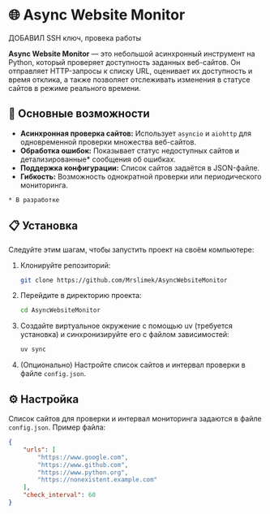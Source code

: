 # 🌐 Async Website Monitor

ДОБАВИЛ SSH ключ, провека работы

**Async Website Monitor** — это небольшой асинхронный инструмент на Python, который проверяет доступность заданных веб-сайтов. Он отправляет HTTP-запросы к списку URL, оценивает их доступность и время отклика, а также позволяет отслеживать изменения в статусе сайтов в режиме реального времени.

## 🚀 Основные возможности

- **Асинхронная проверка сайтов:** Использует `asyncio` и `aiohttp` для одновременной проверки множества веб-сайтов.
- **Обработка ошибок:** Показывает статус недоступных сайтов и детализированные* сообщения об ошибках.
- **Поддержка конфигурации:** Список сайтов задаётся в JSON-файле.
- **Гибкость:** Возможность однократной проверки или периодического мониторинга.

```* В разработке```

## 📋 Установка

Следуйте этим шагам, чтобы запустить проект на своём компьютере:

1. Клонируйте репозиторий:
    ```bash
    git clone https://github.com/Mrslimek/AsyncWebsiteMonitor
    ```
2. Перейдите в директорию проекта:
    ```bash
    cd AsyncWebsiteMonitor
    ```

2. Создайте виртуальное окружение с помощью uv (требуется установка)
   и синхронизируйте его с файлом зависимостей:

    ```bash
    uv sync
    ```

4. (Опционально) Настройте список сайтов и интервал проверки в файле `config.json`.

## ⚙️ Настройка

Список сайтов для проверки и интервал мониторинга задаются в файле `config.json`. Пример файла:
```json
{
    "urls": [
        "https://www.google.com",
        "https://www.github.com",
        "https://www.python.org",
        "https://nonexistent.example.com"
    ],
    "check_interval": 60
}
